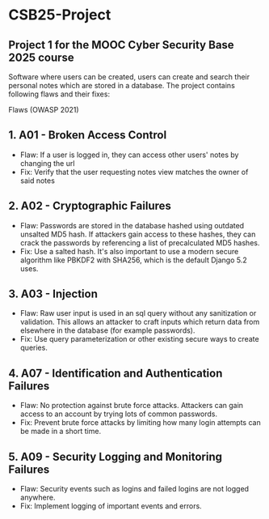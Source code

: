 # CSB25-Project

## Project 1 for the MOOC Cyber Security Base 2025 course

Software where users can be created, users can create and search their personal notes which are stored in a database. The project contains following flaws and their fixes:

Flaws (OWASP 2021)

## 1. A01 - Broken Access Control

- Flaw: If a user is logged in, they can access other users' notes by changing the url
- Fix: Verify that the user requesting notes view matches the owner of said notes

## 2. A02 - Cryptographic Failures

- Flaw: Passwords are stored in the database hashed using outdated unsalted MD5 hash. If attackers gain access to these hashes, they can crack the passwords by referencing a list of precalculated MD5 hashes.
- Fix: Use a salted hash. It's also important to use a modern secure algorithm like PBKDF2 with SHA256, which is the default Django 5.2 uses.

## 3. A03 - Injection

- Flaw: Raw user input is used in an sql query without any sanitization or validation. This allows an attacker to craft inputs which return data from elsewhere in the database (for example passwords).
- Fix: Use query parameterization or other existing secure ways to create queries.

## 4. A07 - Identification and Authentication Failures

- Flaw: No protection against brute force attacks. Attackers can gain access to an account by trying lots of common passwords.
- Fix: Prevent brute force attacks by limiting how many login attempts can be made in a short time.

## 5. A09 - Security Logging and Monitoring Failures

- Flaw: Security events such as logins and failed logins are not logged anywhere.
- Fix: Implement logging of important events and errors.
